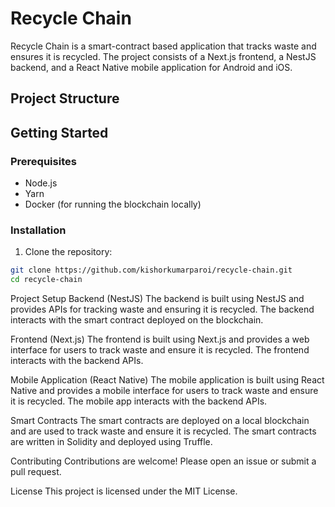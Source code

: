 # Recycle Chain

Recycle Chain is a smart-contract based application that tracks waste and ensures it is recycled. The project consists of a Next.js frontend, a NestJS backend, and a React Native mobile application for Android and iOS.

## Project Structure

## Getting Started

### Prerequisites

- Node.js
- Yarn
- Docker (for running the blockchain locally)

### Installation

1. Clone the repository:

```bash
git clone https://github.com/kishorkumarparoi/recycle-chain.git
cd recycle-chain
```

Project Setup
Backend (NestJS)
The backend is built using NestJS and provides APIs for tracking waste and ensuring it is recycled. The backend interacts with the smart contract deployed on the blockchain.

Frontend (Next.js)
The frontend is built using Next.js and provides a web interface for users to track waste and ensure it is recycled. The frontend interacts with the backend APIs.

Mobile Application (React Native)
The mobile application is built using React Native and provides a mobile interface for users to track waste and ensure it is recycled. The mobile app interacts with the backend APIs.

Smart Contracts
The smart contracts are deployed on a local blockchain and are used to track waste and ensure it is recycled. The smart contracts are written in Solidity and deployed using Truffle.

Contributing
Contributions are welcome! Please open an issue or submit a pull request.

License
This project is licensed under the MIT License.
